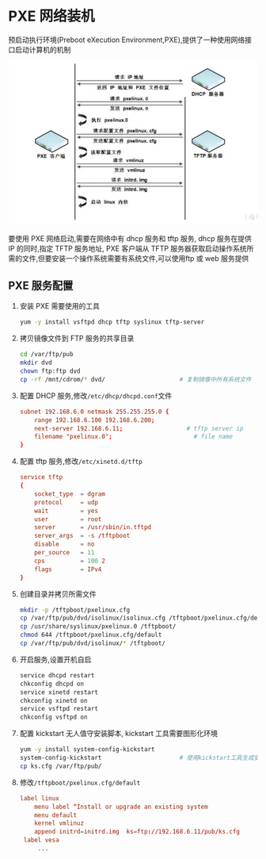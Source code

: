 # PXE 网络装机

预启动执行环境(Preboot eXecution Environment,PXE),提供了一种使用网络接口启动计算机的机制

![PXE流程](Pics/PXE流程.png)

要使用 PXE 网络启动,需要在网络中有 dhcp 服务和 tftp 服务, dhcp 服务在提供 IP 的同时,指定 TFTP 服务地址, PXE 客户端从 TFTP 服务器获取启动操作系统所需的文件,但要安装一个操作系统需要有系统文件,可以使用ftp 或 web 服务提供

## PXE 服务配置

1. 安装 PXE 需要使用的工具

   ```bash
   yum -y install vsftpd dhcp tftp syslinux tftp-server
   ```

2. 拷贝镜像文件到 FTP 服务的共享目录

   ```bash
   cd /var/ftp/pub
   mkdir dvd
   chown ftp:ftp dvd
   cp -rf /mnt/cdrom/* dvd/                     # 复制镜像中所有系统文件
   ```

3. 配置 DHCP 服务,修改`/etc/dhcp/dhcpd.conf`文件

   ```conf
   subnet 192.168.6.0 netmask 255.255.255.0 {
       range 192.168.6.100 192.168.6.200;
       next-server 192.168.6.11;                  # tftp server ip
       filename "pxelinux.0";                       # file name
   }
   ```

4. 配置 tftp 服务,修改`/etc/xinetd.d/tftp`

   ```conf
   service tftp
   {
       socket_type  = dgram
       protocol     = udp
       wait         = yes
       user         = root
       server       = /usr/sbin/in.tftpd
       server_args  = -s /tftpboot
       disable      = no
       per_source   = 11
       cps          = 100 2
       flags        = IPv4
   }
   ```

5. 创建目录并拷贝所需文件

   ```bash
   mkdir -p /tftpboot/pxelinux.cfg
   cp /var/ftp/pub/dvd/isolinux/isolinux.cfg /tftpboot/pxelinux.cfg/default
   cp /usr/share/syslinux/pxelinux.0 /tftpboot/
   chmod 644 /tftpboot/pxelinux.cfg/default
   cp /var/ftp/pub/dvd/isolinux/* /tftpboot/
   ```

6. 开启服务,设置开机自启

   ```bash
   service dhcpd restart
   chkconfig dhcpd on
   service xinetd restart
   chkconfig xinetd on
   service vsftpd restart
   chkconfig vsftpd on
   ```

7. 配置 kickstart 无人值守安装脚本, kickstart 工具需要图形化环境

   ```bash
   yum -y install system-config-kickstart
   system-config-kickstart                      # 使用kickstart工具生成安装脚本 ks.cfg
   cp ks.cfg /var/ftp/pub/
   ```

8. 修改`/tftpboot/pxelinux.cfg/default`

   ```conf
   label linux
       menu label ^Install or upgrade an existing system
       menu default
       kernel vmlinuz
       append initrd=initrd.img  ks=ftp://192.168.6.11/pub/ks.cfg     # ks script position
    label vesa
        ...
   ```
